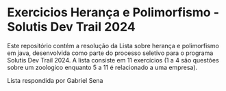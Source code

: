 # Exercicios Herança e Polimorfismo - Solutis Dev Trail 2024

Este repositório contém a resolução da Lista sobre herança e polimorfismo em java, desenvolvida como parte do processo seletivo para o programa Solutis Dev Trail 2024. A lista consiste em 11 exercícios (1 a 4 são questões sobre um zoologico enquanto 5 a 11 é relacionado a uma empresa).

Lista respondida por Gabriel Sena
